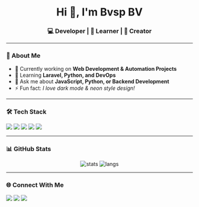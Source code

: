 <h1 align="center">Hi 👋, I'm Bvsp BV</h1>
<h3 align="center">💻 Developer | 🚀 Learner | 🎨 Creator</h3>

---

### 🌟 About Me
- 🔭 Currently working on **Web Development & Automation Projects**
- 🌱 Learning **Laravel, Python, and DevOps**
- 💬 Ask me about **JavaScript, Python, or Backend Development**
- ⚡ Fun fact: *I love dark mode & neon style design!*

---

### 🛠️ Tech Stack
<p align="left">
  <img src="https://img.shields.io/badge/Python-3776AB?style=for-the-badge&logo=python&logoColor=white"/>
  <img src="https://img.shields.io/badge/JavaScript-F7DF1E?style=for-the-badge&logo=javascript&logoColor=black"/>
  <img src="https://img.shields.io/badge/Laravel-FF2D20?style=for-the-badge&logo=laravel&logoColor=white"/>
  <img src="https://img.shields.io/badge/Tailwind_CSS-38B2AC?style=for-the-badge&logo=tailwind-css&logoColor=white"/>
  <img src="https://img.shields.io/badge/MySQL-4479A1?style=for-the-badge&logo=mysql&logoColor=white"/>
</p>

---

### 📊 GitHub Stats
<p align="center">
  <img src="https://github-readme-stats.vercel.app/api?username=USERNAME&show_icons=true&theme=radical" alt="stats"/>
  <img src="https://github-readme-stats.vercel.app/api/top-langs/?username=USERNAME&layout=compact&theme=radical" alt="langs"/>
</p>

---

### 🌐 Connect With Me
<p align="left">
  <a href="https://linkedin.com/in/USERNAME" target="_blank"><img src="https://img.shields.io/badge/LinkedIn-0A66C2?style=for-the-badge&logo=linkedin&logoColor=white"/></a>
  <a href="https://instagram.com/USERNAME" target="_blank"><img src="https://img.shields.io/badge/Instagram-E4405F?style=for-the-badge&logo=instagram&logoColor=white"/></a>
  <a href="mailto:youremail@gmail.com"><img src="https://img.shields.io/badge/Gmail-D14836?style=for-the-badge&logo=gmail&logoColor=white"/></a>
</p>
